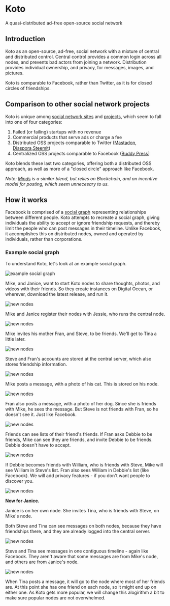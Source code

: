 # Koto

A quasi-distributed ad-free open-source social network

## Introduction

Koto as an open-source, ad-free, social network with a mixture of central and distributed control. Central control provides a common login across all nodes, and prevents bad actors from joining a network. Distribution provides individual ownership, and privacy, for messages, images, and pictures.

Koto is comparable to Facebook, rather than Twitter, as it is for closed circles of friendships.

## Comparison to other social network projects

Koto is unique among [social network sites](https://en.wikipedia.org/wiki/List_of_social_networking_websites) and [projects](https://en.wikipedia.org/wiki/Comparison_of_social_networking_software), which seem to fall into one of four categories:

1. Failed (or failing) startups with no revenue
2. Commercial products that serve ads or charge a fee
3. Distributed OSS projects comparable to Twitter ([Mastadon](https://joinmastodon.org/), [Diaspora](https://diasporafoundation.org/),[Steemit](https://steemit.com/))
4. Centralized OSS projects comparable to Facebook ([Buddy Press](https://buddypress.org/)]

Koto blends these last two categories, offering both a distributed OSS approach, as well as more of a "closed circle" approach like Facebook.

*Note: [Minds](https://www.minds.com/) is a similar blend, but relies on Blockchain, and an incentive model for posting, which seem unnecesary to us.*

## How it works

Facebook is comprised of a [social graph](https://en.wikipedia.org/wiki/Social_graph) representing relationships between different people. Koto attempts to recreate a social graph, giving individuals the ability to accept or ignore friendship requests, and thereby limit the people who can post messages in their timeline. Unlike Facebook, it accomplishes this on distributed nodes, owned and operated by individuals, rather than corporations.

### Example social graph

To understand Koto, let's look at an example social graph.

![example social graph](readme-images/1-social-graph.png)

Mike, and Janice, want to start Koto nodes to share thoughts, photos, and videos with their friends. So they create instances on Digital Ocean, or wherever, download the latest release, and run it.

![new nodes](readme-images/2-new-nodes.png)

Mike and Janice register their nodes with Jessie, who runs the central node.

![new nodes](readme-images/3-register.png)

Mike invites his mother Fran, and Steve, to be friends. We'll get to Tina a little later.

![new nodes](readme-images/4-invitation.png)

Steve and Fran's accounts are stored at the central server, which also stores friendship information.

![new nodes](readme-images/5-central-db.png)

Mike posts a message, with a photo of his cat. This is stored on his node.

![new nodes](readme-images/6-first-message.png)

Fran also posts a message, with a photo of her dog. Since she is friends with Mike, he sees the message. But Steve is not friends with Fran, so he doesn't see it. Just like Facebook.

![new nodes](readme-images/7-second-message.png)

Friends can see lists of their friend's friends. If Fran asks Debbie to be friends, Mike can see they are friends, and invite Debbie to be friends. Debbie doesn't have to accept.

![new nodes](readme-images/8-friends-o-friends.png)

If Debbie becomes friends with William, who is friends with Steve, Mike will see William in Steve's list. Fran also sees William in Debbie's list (like Facebook). We will add privacy features - if you don't want people to discover you.

![new nodes](readme-images/9-more-friends.png)

**Now for Janice.**

Janice is on her own node. She invites Tina, who is friends with Steve, on Mike's node. 

Both Steve and Tina can see messages on both nodes, because they have friendships there, and they are already logged into the central server.

![new nodes](readme-images/10-cross-nodes.png)

Steve and Tina see messages in one contiguous timeline - again like Facebook. They aren't aware that some messages are from Mike's node, and others are from Janice's node.

![new nodes](readme-images/11-contiguous.png)

When Tina posts a message, it will go to the node where most of her friends are. At this point she has one friend on each node, so it might end up on either one. As Koto gets more popular, we will change this alogirithm a bit to make sure popular nodes are not overwhelmed.

